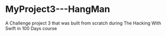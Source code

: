# MyProject3---HangMan
 A Challenge project 3 that was built from scratch during The Hacking With Swift in 100 Days course
